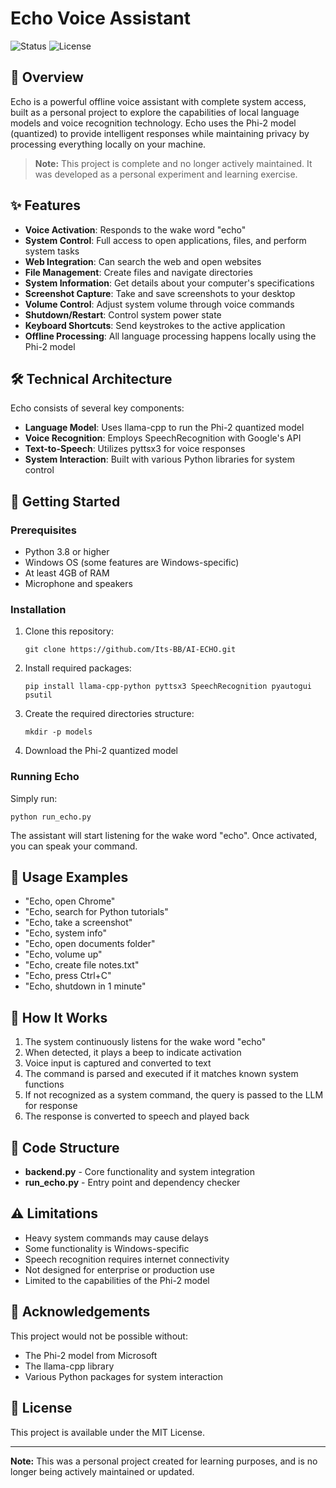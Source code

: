 # Echo Voice Assistant

![Status](https://img.shields.io/badge/status-completed-blue)
![License](https://img.shields.io/badge/license-MIT-green)

## 🎤 Overview

Echo is a powerful offline voice assistant with complete system access, built as a personal project to explore the capabilities of local language models and voice recognition technology. Echo uses the Phi-2 model (quantized) to provide intelligent responses while maintaining privacy by processing everything locally on your machine.

> **Note:** This project is complete and no longer actively maintained. It was developed as a personal experiment and learning exercise.

## ✨ Features

- **Voice Activation**: Responds to the wake word "echo"
- **System Control**: Full access to open applications, files, and perform system tasks
- **Web Integration**: Can search the web and open websites
- **File Management**: Create files and navigate directories
- **System Information**: Get details about your computer's specifications
- **Screenshot Capture**: Take and save screenshots to your desktop
- **Volume Control**: Adjust system volume through voice commands
- **Shutdown/Restart**: Control system power state
- **Keyboard Shortcuts**: Send keystrokes to the active application
- **Offline Processing**: All language processing happens locally using the Phi-2 model

## 🛠️ Technical Architecture

Echo consists of several key components:

- **Language Model**: Uses llama-cpp to run the Phi-2 quantized model
- **Voice Recognition**: Employs SpeechRecognition with Google's API
- **Text-to-Speech**: Utilizes pyttsx3 for voice responses
- **System Interaction**: Built with various Python libraries for system control

## 🚀 Getting Started

### Prerequisites

- Python 3.8 or higher
- Windows OS (some features are Windows-specific)
- At least 4GB of RAM
- Microphone and speakers

### Installation

1. Clone this repository:
   ```
   git clone https://github.com/Its-BB/AI-ECHO.git
   ```

2. Install required packages:
   ```
   pip install llama-cpp-python pyttsx3 SpeechRecognition pyautogui psutil
   ```

3. Create the required directories structure:
   ```
   mkdir -p models
   ```

4. Download the Phi-2 quantized model

### Running Echo

Simply run:
```
python run_echo.py
```

The assistant will start listening for the wake word "echo". Once activated, you can speak your command.

## 🎯 Usage Examples

- "Echo, open Chrome"
- "Echo, search for Python tutorials"
- "Echo, take a screenshot"
- "Echo, system info"
- "Echo, open documents folder"
- "Echo, volume up"
- "Echo, create file notes.txt"
- "Echo, press Ctrl+C"
- "Echo, shutdown in 1 minute"

## 🔮 How It Works

1. The system continuously listens for the wake word "echo"
2. When detected, it plays a beep to indicate activation
3. Voice input is captured and converted to text
4. The command is parsed and executed if it matches known system functions
5. If not recognized as a system command, the query is passed to the LLM for response
6. The response is converted to speech and played back

## 📝 Code Structure

- **backend.py** - Core functionality and system integration
- **run_echo.py** - Entry point and dependency checker

## ⚠️ Limitations

- Heavy system commands may cause delays
- Some functionality is Windows-specific
- Speech recognition requires internet connectivity
- Not designed for enterprise or production use
- Limited to the capabilities of the Phi-2 model

## 🙏 Acknowledgements

This project would not be possible without:
- The Phi-2 model from Microsoft
- The llama-cpp library
- Various Python packages for system interaction

## 📄 License

This project is available under the MIT License.

---

**Note:** This was a personal project created for learning purposes, and is no longer being actively maintained or updated.